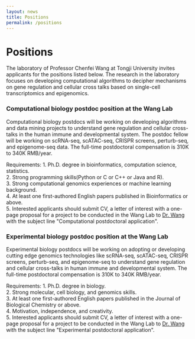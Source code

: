```yaml
---
layout: news
title: Positions
permalink: /positions
---
```


# Positions

The laboratory of Professor Chenfei Wang at Tongji University invites applicants for the positions listed below. The research in the laboratory focuses on developing computational algorithms to decipher mechanisms on gene regulation and cellular cross talks based on single-cell transcriptomics and epigenomics. 

### Computational biology postdoc position at the Wang Lab
Computational biology postdocs will be working on developing algorithms and data mining projects to understand gene regulation and cellular cross-talks in the human immune and developmental system. The postdoc fellow will be working on scRNA-seq, scATAC-seq, CRISPR screens, perturb-seq, and epigenome-seq data. The full-time postdoctoral compensation is 310K to 340K RMB/year.

Requirements:
    1. Ph.D. degree in bioinformatics, computation science, statistics.   
    2. Strong programming skills(Python or C or C++ or Java and R).   
    3. Strong computational genomics experiences or machine learning background.   
    4. At least one first-authored English papers published in Bioinformatics or above.   
    5. Interested applicants should submit CV, a letter of interest with a one-page proposal for a project to be conducted in the Wang Lab to [Dr. Wang](mailto:08chenfeiwang@tongji.edu.cn)  with the subject line "Computational postdoctoral application".   

### Experimental biology postdoc position at the Wang Lab
Experimental biology postdocs will be working on adopting or developing cutting edge genomics technologies like scRNA-seq, scATAC-seq, CRISPR screens, perturb-seq, and epigenome-seq to understand gene regulation and cellular cross-talks in human immune and developmental system. The full-time postdoctoral compensation is 310K to 340K RMB/year.

Requirements:
    1. Ph.D. degree in biology.   
    2. Strong molecular, cell biology, and genomics skills.   
    3. At least one first-authored English papers published in the Journal of Biological Chemistry or above.   
    4. Motivation, independence, and creativity.   
    5. Interested applicants should submit CV, a letter of interest with a one-page proposal for a project to be conducted in the Wang Lab to [Dr. Wang](mailto:08chenfeiwang@tongji.edu.cn)  with the subject line "Experimental postdoctoral application".   